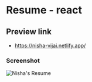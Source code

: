 # Resume - react

## Preview link
- https://nisha-vijai.netlify.app/

### Screenshot
![Nisha's Resume](https://github.com/user-attachments/assets/d11e951c-ca4c-42e1-b667-dc580a66abba)
